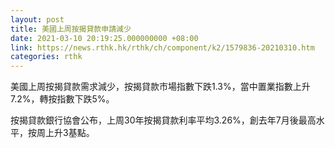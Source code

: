 ```yaml
---
layout: post
title: 美國上周按揭貸款申請減少
date: 2021-03-10 20:19:25.000000000 +08:00
link: https://news.rthk.hk/rthk/ch/component/k2/1579836-20210310.htm
categories: rthk
---
```


美國上周按揭貸款需求減少，按揭貸款市場指數下跌1.3%，當中置業指數上升7.2%，轉按指數下跌5%。

按揭貸款銀行協會公布，上周30年按揭貸款利率平均3.26%，創去年7月後最高水平，按周上升3基點。
